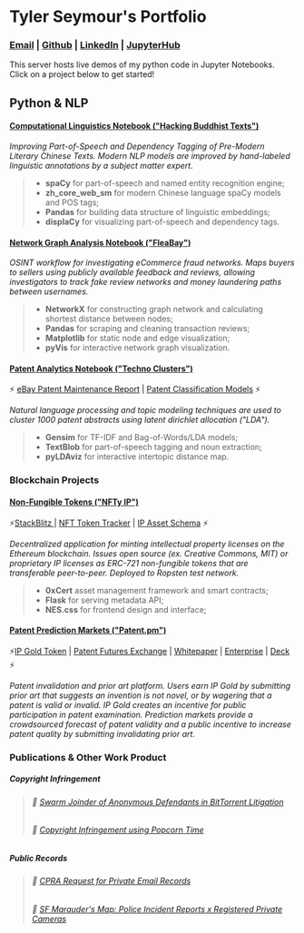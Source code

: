 # Tyler Seymour's Portfolio

### [Email](mailto:tylerseymour@protonmail.com) | [Github](https://github.com/tyler-seymour) | [LinkedIn](https://linkedin.com/in/tylerseymour1/) | [JupyterHub](https://tylerseymour.pw/user-redirect/notebooks/README.ipynb)

This server hosts live demos of my python code in Jupyter Notebooks. Click on a project below to get started!

## Python & NLP

#### [Computational Linguistics Notebook ("Hacking Buddhist Texts")](https://tylerseymour.pw/user-redirect/notebooks/Computational-Linguistics_Chinese-NLP-Pandas-SpaCy-ZH.ipynb)
*Improving Part-of-Speech and Dependency Tagging of Pre-Modern Literary Chinese Texts. Modern NLP models are improved by hand-labeled linguistic annotations by a subject matter expert.*
> - **spaCy** for part-of-speech and named entity recognition engine;
> - **zh_core_web_sm** for modern Chinese language spaCy models and POS tags;  
> - **Pandas** for building data structure of linguistic embeddings;
> - **displaCy** for visualizing part-of-speech and dependency tags.  

#### [Network Graph Analysis Notebook ("FleaBay")](https://tylerseymour.pw/user-redirect/notebooks/FleaBay_OSINT-Fraud-Pandas-NetworkX.ipynb)
*OSINT workflow for investigating eCommerce fraud networks. Maps buyers to sellers using publicly available feedback and reviews, allowing investigators to track fake review networks and money laundering paths between usernames.*
> - **NetworkX** for constructing graph network and calculating shortest distance between nodes;
> - **Pandas** for scraping and cleaning transaction reviews;
> - **Matplotlib** for static node and edge visualization;
> - **pyVis** for interactive network graph visualization. 

#### [Patent Analytics Notebook ("Techno Clusters")](https://tylerseymour.pw/user-redirect/notebooks/Patent-Analytics_Topic-Modeling-Gensim-TextBlob.ipynb)

⚡️ [eBay Patent Maintenance Report](https://github.com/tyler-seymour/jupyter-portfolio/blob/master/publications/eBay-Predictive-Patent-Maintenance-Report.docx) | [Patent Classification Models](https://github.com/tyler-seymour/jupyter-portfolio/blob/master/publications/Patent-Classifiers.pdf) ⚡️

*Natural language processing and topic modeling techniques are used to cluster 1000 patent abstracts using latent dirichlet allocation ("LDA").* 
> - **Gensim** for TF-IDF and Bag-of-Words/LDA models;
> - **TextBlob** for part-of-speech tagging and noun extraction;
> - **pyLDAviz** for interactive intertopic distance map. 

### Blockchain Projects
#### [Non-Fungible Tokens ("NFTy IP")](https://nftyip.stackblitz.io/) 
⚡️[StackBlitz ](https://stackblitz.com/edit/nftyip) | [NFT Token Tracker](https://ropsten.etherscan.io/address/0x302e107ffc476865dd2d01545b96957f104f5cfc) | [IP Asset Schema](https://github.com/tyler-seymour/jupyter-portfolio/blob/master/IPAssetMetadata.json) ⚡️

*Decentralized application for minting intellectual property licenses on the Ethereum blockchain. Issues open source (ex. Creative Commons, MIT) or proprietary IP licenses as ERC-721 non-fungible tokens that are transferable peer-to-peer. Deployed to Ropsten test network.*   
> - **0xCert** asset management framework and smart contracts;
> - **Flask** for serving metadata API;
> - **NES.css** for frontend design and interface;  

#### [Patent Prediction Markets ("Patent.pm")](https://tyler-seymour.github.io/ipx-homepage/) 
⚡️[IP Gold Token](https://etherscan.io/token/0xdd85758b29b80231549a09c0803260e59b48339c) | [Patent Futures Exchange](https://github.com/tyler-seymour/jupyter-portfolio/blob/master/publications/IPX-Patent-Futures-Brochure.pdf) | [Whitepaper](https://github.com/tyler-seymour/jupyter-portfolio/blob/master/publications/IPX-Patent-Futures.pdf) | [Enterprise](https://github.com/tyler-seymour/jupyter-portfolio/blob/master/publications/Enterprise-Prediction-Markets.pdf) | [Deck](https://github.com/tyler-seymour/jupyter-portfolio/blob/master/publications/Enterprise-Prediction-Market-Slides.pdf) ⚡️  

*Patent invalidation and prior art platform. Users earn IP Gold by submitting prior art that suggests an invention is not novel, or by wagering that a patent is valid or invalid. IP Gold creates an incentive for public participation in patent examination. Prediction markets provide a crowdsourced forecast of patent validity and a public incentive to increase patent quality by submitting invalidating prior art.* 

### Publications & Other Work Product

##### Copyright Infringement
> ###### 🚀 [Swarm Joinder of Anonymous Defendants in BitTorrent Litigation](https://github.com/tyler-seymour/jupyter-portfolio/blob/master/publications/Swarm-Joinder-BitTorrent-Litigation.docx)
> ###### 🚀 [Copyright Infringement using Popcorn Time](https://github.com/tyler-seymour/jupyter-portfolio/blob/master/publications/Popcorn-Time-Litigation.docx)

##### Public Records
> ###### 🚀 [CPRA Request for Private Email Records](https://github.com/tyler-seymour/jupyter-portfolio/blob/master/publications/California-Public-Records-Act-Request.pdf)
> ###### 🚀 [SF Marauder's Map: Police Incident Reports x Registered Private Cameras](https://tyler-seymour.github.io/SF-MauradersMap/)

